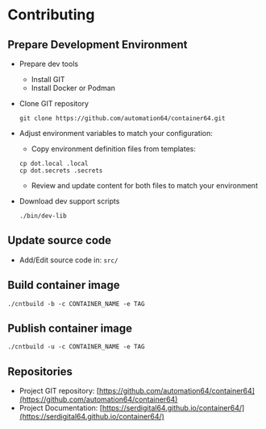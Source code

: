 # Contributing

## Prepare Development Environment

- Prepare dev tools
  - Install GIT
  - Install Docker or Podman
- Clone GIT repository

  ```shell
  git clone https://github.com/automation64/container64.git
  ```

- Adjust environment variables to match your configuration:

  - Copy environment definition files from templates:

  ```shell
  cp dot.local .local
  cp dot.secrets .secrets
  ```

  - Review and update content for both files to match your environment

- Download dev support scripts

  ```shell
  ./bin/dev-lib
  ```

## Update source code

- Add/Edit source code in: `src/`

## Build container image

```shell
./cntbuild -b -c CONTAINER_NAME -e TAG
```

## Publish container image

```shell
./cntbuild -u -c CONTAINER_NAME -e TAG
```

## Repositories

- Project GIT repository: [https://github.com/automation64/container64](https://github.com/automation64/container64)
- Project Documentation: [https://serdigital64.github.io/container64/](https://serdigital64.github.io/container64/)
